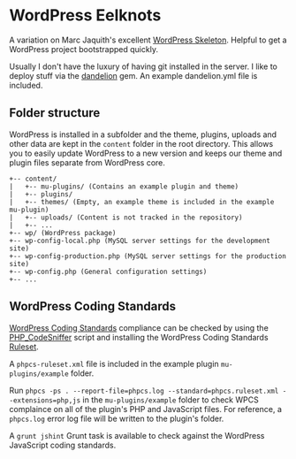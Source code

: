 # WordPress Eelknots

A variation on Marc Jaquith's excellent [WordPress Skeleton](https://github.com/markjaquith/WordPress-Skeleton).
Helpful to get a WordPress project bootstrapped quickly.

Usually I don't have the luxury of having git installed in the server.
I like to deploy stuff via the [dandelion](https://github.com/scttnlsn/dandelion) gem. An example dandelion.yml file is included.

## Folder structure

WordPress is installed in a subfolder and the theme, plugins, uploads and other data are kept in the `content` folder in the root directory. This allows you to easily update WordPress to a new version and keeps our theme and plugin files separate from WordPress core.


```
+-- content/
|   +-- mu-plugins/ (Contains an example plugin and theme)
|   +-- plugins/
|   +-- themes/ (Empty, an example theme is included in the example mu-plugin)
|   +-- uploads/ (Content is not tracked in the repository)
|   +-- ...
+-- wp/ (WordPress package)
+-- wp-config-local.php (MySQL server settings for the development site)
+-- wp-config-production.php (MySQL server settings for the production site)
+-- wp-config.php (General configuration settings)
+-- ...
```

## WordPress Coding Standards

[WordPress Coding Standards](https://codex.wordpress.org/WordPress_Coding_Standards) compliance can be checked by using the [PHP_CodeSniffer](https://github.com/squizlabs/PHP_CodeSniffer) script and installing the WordPress Coding Standards [Ruleset](https://codex.wordpress.org/WordPress_Coding_Standards).

A `phpcs-ruleset.xml` file is included in the example plugin `mu-plugins/example` folder.   

Run `phpcs -ps . --report-file=phpcs.log --standard=phpcs.ruleset.xml --extensions=php,js` in the `mu-plugins/example` folder to check WPCS complaince on all of the plugin's PHP and JavaScript files. For reference, a `phpcs.log` error log file will be written to the plugin's folder.

A `grunt jshint` Grunt task is available to check against the WordPress JavaScript coding standards.


